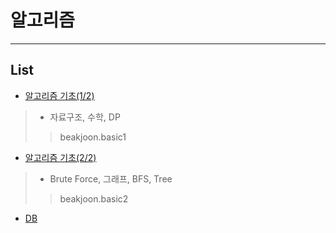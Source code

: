# 알고리즘
---------------------------------------------------------------------------------------
## List
- [알고리즘 기초(1/2)](https://github.com/kazean/algorithm/tree/main/README/basic1)
> - 자료구조, 수학, DP
> > beakjoon.basic1
- [알고리즘 기초(2/2)](https://github.com/kazean/algorithm/tree/main/README/basic2)
> - Brute Force, 그래프, BFS, Tree
> > beakjoon.basic2
- [DB](https://github.com/kazean/algorithm/tree/main/README/db)